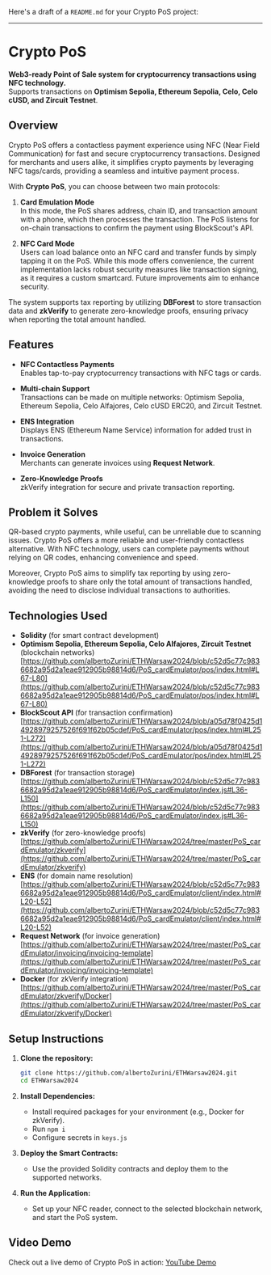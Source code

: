 Here's a draft of a `README.md` for your Crypto PoS project:

---

# Crypto PoS

**Web3-ready Point of Sale system for cryptocurrency transactions using NFC technology.**  
Supports transactions on **Optimism Sepolia, Ethereum Sepolia, Celo, Celo cUSD, and Zircuit Testnet**.

## Overview

Crypto PoS offers a contactless payment experience using NFC (Near Field Communication) for fast and secure cryptocurrency transactions. Designed for merchants and users alike, it simplifies crypto payments by leveraging NFC tags/cards, providing a seamless and intuitive payment process.

With **Crypto PoS**, you can choose between two main protocols:

1. **Card Emulation Mode**  
   In this mode, the PoS shares address, chain ID, and transaction amount with a phone, which then processes the transaction. The PoS listens for on-chain transactions to confirm the payment using BlockScout's API.

2. **NFC Card Mode**  
   Users can load balance onto an NFC card and transfer funds by simply tapping it on the PoS. While this mode offers convenience, the current implementation lacks robust security measures like transaction signing, as it requires a custom smartcard. Future improvements aim to enhance security.

The system supports tax reporting by utilizing **DBForest** to store transaction data and **zkVerify** to generate zero-knowledge proofs, ensuring privacy when reporting the total amount handled.

## Features

- **NFC Contactless Payments**  
  Enables tap-to-pay cryptocurrency transactions with NFC tags or cards.
  
- **Multi-chain Support**  
  Transactions can be made on multiple networks: Optimism Sepolia, Ethereum Sepolia, Celo Alfajores, Celo cUSD ERC20, and Zircuit Testnet.
  
- **ENS Integration**  
  Displays ENS (Ethereum Name Service) information for added trust in transactions.
  
- **Invoice Generation**  
  Merchants can generate invoices using **Request Network**.
  
- **Zero-Knowledge Proofs**  
  zkVerify integration for secure and private transaction reporting.

## Problem it Solves

QR-based crypto payments, while useful, can be unreliable due to scanning issues. Crypto PoS offers a more reliable and user-friendly contactless alternative. With NFC technology, users can complete payments without relying on QR codes, enhancing convenience and speed.

Moreover, Crypto PoS aims to simplify tax reporting by using zero-knowledge proofs to share only the total amount of transactions handled, avoiding the need to disclose individual transactions to authorities.

## Technologies Used

- **Solidity** (for smart contract development)
- **Optimism Sepolia, Ethereum Sepolia, Celo Alfajores, Zircuit Testnet** (blockchain networks) [https://github.com/albertoZurini/ETHWarsaw2024/blob/c52d5c77c9836682a95d2a1eae912905b98814d6/PoS_cardEmulator/pos/index.html#L67-L80](https://github.com/albertoZurini/ETHWarsaw2024/blob/c52d5c77c9836682a95d2a1eae912905b98814d6/PoS_cardEmulator/pos/index.html#L67-L80)
- **BlockScout API** (for transaction confirmation) [https://github.com/albertoZurini/ETHWarsaw2024/blob/a05d78f0425d14928979257526f691f62b05cdef/PoS_cardEmulator/pos/index.html#L251-L272](https://github.com/albertoZurini/ETHWarsaw2024/blob/a05d78f0425d14928979257526f691f62b05cdef/PoS_cardEmulator/pos/index.html#L251-L272)
- **DBForest** (for transaction storage) [https://github.com/albertoZurini/ETHWarsaw2024/blob/c52d5c77c9836682a95d2a1eae912905b98814d6/PoS_cardEmulator/index.js#L36-L150](https://github.com/albertoZurini/ETHWarsaw2024/blob/c52d5c77c9836682a95d2a1eae912905b98814d6/PoS_cardEmulator/index.js#L36-L150)
- **zkVerify** (for zero-knowledge proofs) [https://github.com/albertoZurini/ETHWarsaw2024/tree/master/PoS_cardEmulator/zkverify](https://github.com/albertoZurini/ETHWarsaw2024/tree/master/PoS_cardEmulator/zkverify)
- **ENS** (for domain name resolution) [https://github.com/albertoZurini/ETHWarsaw2024/blob/c52d5c77c9836682a95d2a1eae912905b98814d6/PoS_cardEmulator/client/index.html#L20-L52](https://github.com/albertoZurini/ETHWarsaw2024/blob/c52d5c77c9836682a95d2a1eae912905b98814d6/PoS_cardEmulator/client/index.html#L20-L52)
- **Request Network** (for invoice generation) [https://github.com/albertoZurini/ETHWarsaw2024/tree/master/PoS_cardEmulator/invoicing/invoicing-template](https://github.com/albertoZurini/ETHWarsaw2024/tree/master/PoS_cardEmulator/invoicing/invoicing-template)
- **Docker** (for zkVerify integration) [https://github.com/albertoZurini/ETHWarsaw2024/tree/master/PoS_cardEmulator/zkverify/Docker](https://github.com/albertoZurini/ETHWarsaw2024/tree/master/PoS_cardEmulator/zkverify/Docker)

## Setup Instructions

1. **Clone the repository:**
   ```bash
   git clone https://github.com/albertoZurini/ETHWarsaw2024.git
   cd ETHWarsaw2024
   ```

2. **Install Dependencies:**
   - Install required packages for your environment (e.g., Docker for zkVerify).
   - Run `npm i`
   - Configure secrets in `keys.js`
   
3. **Deploy the Smart Contracts:**
   - Use the provided Solidity contracts and deploy them to the supported networks.

4. **Run the Application:**
   - Set up your NFC reader, connect to the selected blockchain network, and start the PoS system.

## Video Demo

Check out a live demo of Crypto PoS in action: [YouTube Demo](https://youtu.be/pssMTk7GiSk)
